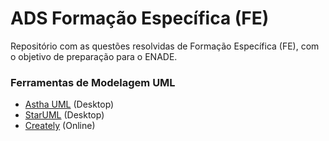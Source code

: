 # ADS Formação Específica (FE)

Repositório com as questões resolvidas de Formação Específica (FE), com o objetivo de preparação para o ENADE.

### Ferramentas de Modelagem UML
- [Astha UML](https://astah.net/products/astah-uml/) (Desktop)
- [StarUML](http://staruml.io/) (Desktop)
- [Creately](https://creately.com/) (Online)
